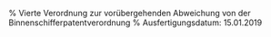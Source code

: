 % Vierte Verordnung zur vorübergehenden Abweichung von der Binnenschifferpatentverordnung
% Ausfertigungsdatum: 15.01.2019
 